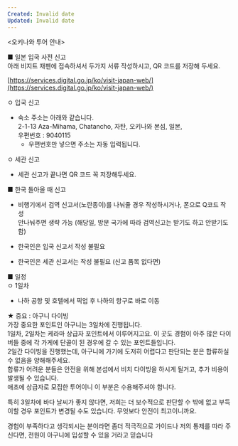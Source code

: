 ```yaml
---
Created: Invalid date
Updated: Invalid date
---
```

  

<오키나와 투어 안내>

■ 일본 입국 사전 신고  
아래 비지트 재펜에 접속하셔서 두가지 서류 작성하시고, QR 코드를 저장해 두세요.  
  
[https://services.digital.go.jp/ko/visit-japan-web/](https://services.digital.go.jp/ko/visit-japan-web/)

ㅇ 입국 신고

- 숙소 주소는 아래와 같습니다.  
    2-1-13 Aza-Mihama, Chatancho, 자탄, 오키나와 본섬, 일본,  
    우편번호 : 9040115  
    - 우편번호만 넣으면 주소는 자동 입력됩니다.

ㅇ 세관 신고

- 세관 신고가 끝나면 QR 코드 꼭 저장해두세요.

■ 한국 돌아올 때 신고

- 비행기에서 검역 신고서(노란종이)를 나눠줄 경우 작성하시거나, 폰으로 Q코드 작성  
    안나눠주면 생략 가능 (해당일, 방문 국가에 따라 검역신고는 받기도 하고 안받기도 함)  
    
- 한국인은 입국 신고서 작성 불필요
- 한국인은 세관 신고서는 작성 불필요 (신고 품목 없다면)

■ 일정  
ㅇ 1일차  

- 나하 공항 및 호텔에서 픽업 후 나하의 항구로 바로 이동

  

  

★ 중요 : 아구니 다이빙  
가장 중요한 포인트인 아구니는 3일차에 진행됩니다.  
1일차, 2일차는 케라마 상급자 포인트에서 이루어지고요. 이 곳도 경험이 아주 많은 다이버들 중에 각 가게에 단골이 된 경우에 갈 수 있는 포인트들입니다.  
2일간 다이빙을 진행했는데, 아구니에 가기에 도저히 어렵다고 판단되는 분은 합류하실 수 없음을 양해해주세요.  
합류가 어려운 분들은 안전을 위해 본섬에서 비치 다이빙을 하시게 될거고, 추가 비용이 발생될 수 있습니다.  
애초에 상급자로 모집한 투어이니 이 부분은 수용해주셔야 합니다.  

특히 3일차에 바다 날씨가 좋지 않다면, 저희는 더 보수적으로 판단할 수 밖에 없고 부득이할 경우 포인트가 변경될 수도 있습니다. 무엇보다 안전이 최고이니까요.

경험이 부족하다고 생각되시는 분이라면 좀더 적극적으로 가이드나 저의 통제를 따라 주신다면, 전원이 아구니에 입성할 수 있을 거라고 믿습니다